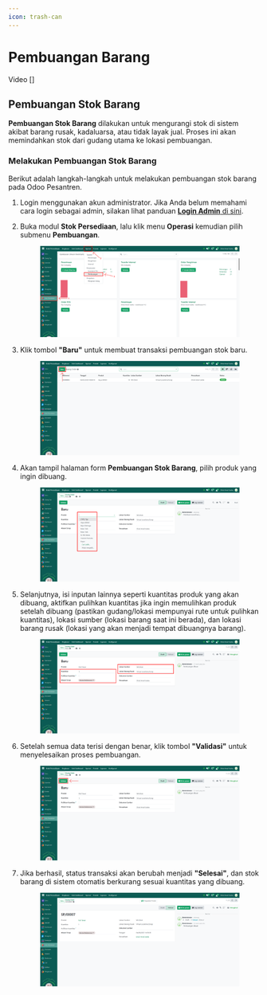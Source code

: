 ```yaml
---
icon: trash-can
---
```


# Pembuangan Barang

Video \[]

## Pembuangan Stok Barang

**Pembuangan Stok Barang** dilakukan untuk mengurangi stok di sistem akibat barang rusak, kadaluarsa, atau tidak layak jual. Proses ini akan memindahkan stok dari gudang utama ke lokasi pembuangan.

### Melakukan Pembuangan Stok Barang

Berikut adalah langkah-langkah untuk melakukan pembuangan stok barang pada Odoo Pesantren.

1. Login menggunakan akun administrator. Jika Anda belum memahami cara login sebagai admin, silakan lihat panduan [**Login Admin** di sini](../../panduan-login/login-admin.md).
2.  Buka modul **Stok Persediaan**, lalu klik menu **Operasi** kemudian pilih submenu **Pembuangan**.

    <figure><img src="../../.gitbook/assets/images-523.png" alt=""><figcaption></figcaption></figure>


3.  Klik tombol **"Baru"** untuk membuat transaksi pembuangan stok baru.

    <figure><img src="../../.gitbook/assets/images-524.png" alt=""><figcaption></figcaption></figure>


4.  Akan tampil halaman form **Pembuangan Stok Barang**, pilih produk yang ingin dibuang.

    <figure><img src="../../.gitbook/assets/images-525.png" alt=""><figcaption></figcaption></figure>


5.  Selanjutnya, isi inputan lainnya seperti kuantitas produk yang akan dibuang, aktifkan pulihkan kuantitas jika ingin memulihkan produk setelah dibuang (pastikan gudang/lokasi mempunyai rute untuk pulihkan kuantitas), lokasi sumber (lokasi barang saat ini berada), dan lokasi barang rusak (lokasi yang akan menjadi tempat dibuangnya barang).

    <figure><img src="../../.gitbook/assets/images-526.png" alt=""><figcaption></figcaption></figure>


6.  Setelah semua data terisi dengan benar, klik tombol **"Validasi"** untuk menyelesaikan proses pembuangan.

    <figure><img src="../../.gitbook/assets/images-527.png" alt=""><figcaption></figcaption></figure>


7.  Jika berhasil, status transaksi akan berubah menjadi **"Selesai"**, dan stok barang di sistem otomatis berkurang sesuai kuantitas yang dibuang.

    <figure><img src="../../.gitbook/assets/images-528.png" alt=""><figcaption></figcaption></figure>

